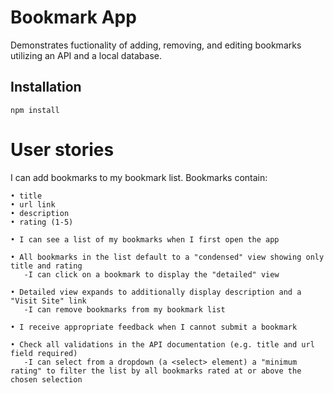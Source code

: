 # Bookmark App
Demonstrates fuctionality of adding, removing, and editing bookmarks utilizing an API and a local database. 

## Installation
```
npm install
```
# User stories

I can add bookmarks to my bookmark list. Bookmarks contain:
```
• title
• url link
• description
• rating (1-5)

• I can see a list of my bookmarks when I first open the app

• All bookmarks in the list default to a "condensed" view showing only title and rating
   -I can click on a bookmark to display the "detailed" view

• Detailed view expands to additionally display description and a "Visit Site" link
   -I can remove bookmarks from my bookmark list

• I receive appropriate feedback when I cannot submit a bookmark

• Check all validations in the API documentation (e.g. title and url field required)
   -I can select from a dropdown (a <select> element) a "minimum rating" to filter the list by all bookmarks rated at or above the chosen selection
```
